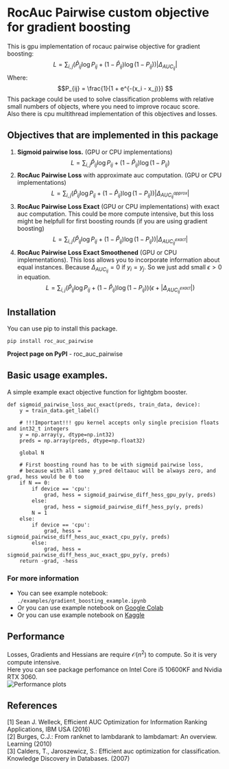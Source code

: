 # RocAuc Pairwise custom objective for gradient boosting
 This is gpu implementation of rocauc pairwise objective for gradient boosting:
$$L = \sum_{i, j} \left(\hat P_{ij}\log{P_{ij}} + (1 - \hat P_{ij})\log{(1 - P_{ij})}\right)\lvert \Delta_{AUC_{ij}}\vert$$
Where:
$$P_{ij} = \frac{1}{1 + e^{-(x_i - x_j)}} $$
This package could be used to solve classification problems with relative small numbers of objects, where you need to improve rocauc score. \
Also there is cpu multithread implementation of this objectives and losses.
## Objectives that are implemented in this package
1. **Sigmoid pairwise loss.** (GPU or CPU implementations)
$$L = \sum_{i, j}\hat P_{ij}\log{P_{ij}} + (1 - \hat P_{ij})\log{(1 - P_{ij})}$$
2. **RocAuc Pairwise Loss** with approximate auc computation. (GPU or CPU implementations)
$$L = \sum_{i, j} \left(\hat P_{ij}\log{P_{ij}} + (1 - \hat P_{ij})\log{(1 - P_{ij})}\right)\lvert \Delta_{AUC^{approx}_{ij}}\vert$$
3. **RocAuc Pairwise Loss Exact** (GPU or CPU implementations) with exact auc computation. This could be more compute intensive, but this loss might be helpfull for first boosting rounds (if you are using gradient boosting)
$$L = \sum_{i, j} \left(\hat P_{ij}\log{P_{ij}} + (1 - \hat P_{ij})\log{(1 - P_{ij})}\right)\lvert \Delta_{AUC^{exact}_{ij}}\vert$$
4. **RocAuc Pairwise Loss Exact Smoothened** (GPU or CPU implementations). This loss allows you to incorporate information about equal instances. Because $\Delta_{AUC_{ij}} = 0$ if $y_i = y_j$. So we just add small $\epsilon > 0$ in equation.
$$L = \sum_{i, j} \left(\hat P_{ij}\log{P_{ij}} + (1 - \hat P_{ij})\log{(1 - P_{ij})}\right)(\epsilon + \lvert \Delta_{AUC^{exact}_{ij}}\vert)$$
## Installation
You can use pip to install this package.
```
pip install roc_auc_pairwise
```

**Project page on PyPI** - roc_auc_pairwise 

## Basic usage examples.
A simple example exact objective function for lightgbm booster.
```
def sigmoid_pairwise_loss_auc_exact(preds, train_data, device):
    y = train_data.get_label()
    
    # !!!Important!!! gpu kernel accepts only single precision floats and int32_t integers
    y = np.array(y, dtype=np.int32)
    preds = np.array(preds, dtype=np.float32)
    
    global N
    
    # First boosting round has to be with sigmoid pairwise loss, 
    # because with all same y_pred deltaauc will be always zero, and grad, hess would be 0 too
    if N == 0:
        if device == 'cpu':
            grad, hess = sigmoid_pairwise_diff_hess_gpu_py(y, preds)
        else:
            grad, hess = sigmoid_pairwise_diff_hess_py(y, preds)
        N = 1
    else:
        if device == 'cpu':
            grad, hess = sigmoid_pairwise_diff_hess_auc_exact_cpu_py(y, preds)
        else:
            grad, hess = sigmoid_pairwise_diff_hess_auc_exact_gpu_py(y, preds)
    return -grad, -hess
```

### For more information 
- You can see example notebook:
```./examples/gradient_boosting_example.ipynb```
- Or you can use example notebook on [Google Colab](https://colab.research.google.com/drive/1w7BN0XGjB5vgFp2pbiCaejabc91xWmI0?usp=sharing)
- Or you can use example notebook on [Kaggle](https://www.kaggle.com/code/michailindmitry/gradient-boosting-roc-auc-pairwise-example-ipynb)

## Performance
Losses, Gradients and Hessians are require $\mathcal{O}(n^2)$ to compute. So it is very compute intensive.\
Here you can see package perfomance on Intel Core i5 10600KF and Nvidia RTX 3060.
\
![Performance plots](./perfomance_report/performance_report_readme.png)

## References
[1] Sean J. Welleck, Efficient AUC Optimization for Information Ranking Applications, IBM USA (2016) <br />
[2] Burges, C.J.: From ranknet to lambdarank to lambdamart: An overview. Learning (2010) <br />
[3] Calders, T., Jaroszewicz, S.: Efficient auc optimization for classification. Knowledge
Discovery in Databases. (2007)
